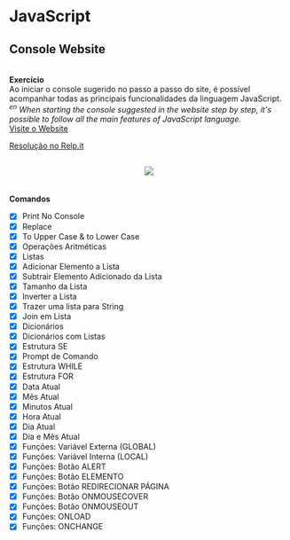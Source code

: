 # JavaScript   
## Console Website  

<br>**Exercício**   
Ao iniciar o console sugerido no passo a passo do site, é possível acompanhar todas as principais funcionalidades da linguagem JavaScript.     
*<sup>en</sup> When starting the console suggested in the website step by step, it's possible to follow all the main features of JavaScript language.*   
[Visite o Website](https://IntroducaoJavascript.thainahelena.repl.co)

[Resolução no Relp.it](https://repl.it/@ThainaHelena/IntroducaoJavascript#index.html)

<h2 style="text-align:center;">
<img src="https://i.imgur.com/mrMEdhy.png">
</h2>

<br>**Comandos**  

- [x] Print No Console
- [x] Replace
- [x] To Upper Case & to Lower Case
- [x] Operações Aritméticas
- [x] Listas
- [x] Adicionar Elemento a Lista
- [x] Subtrair Elemento Adicionado da Lista
- [x] Tamanho da Lista
- [x] Inverter a Lista  
- [x] Trazer uma lista para String
- [x] Join em Lista 
- [x] Dicionários
- [x] Dicionários com Listas    
- [x] Estrutura SE
- [x] Prompt de Comando
- [x] Estrutura WHILE 
- [x] Estrutura FOR
- [x] Data Atual 
- [x] Mês Atual
- [x] Minutos Atual
- [x] Hora Atual 
- [x] Dia Atual 
- [x] Dia e Mês Atual   
- [x] Funções: Variável Externa (GLOBAL)
- [x] Funções: Variável Interna (LOCAL)
- [x] Funções: Botão ALERT
- [x] Funções: Botão ELEMENTO
- [x] Funções: Botão REDIRECIONAR PÁGINA 
- [x] Funções: Botão ONMOUSECOVER 
- [x] Funções: Botão ONMOUSEOUT
- [x] Funções: ONLOAD
- [x] Funções: ONCHANGE